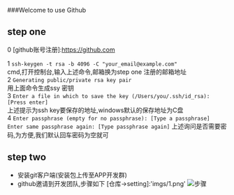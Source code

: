 ###Welcome to use Github
## step one
0  [github账号注册]:https://github.com

1 `ssh-keygen -t rsa -b 4096 -C "your_email@example.com"`  
  cmd,打开控制台,输入上述命令,邮箱换为step one 注册的邮箱地址<br/>
2 `Generating public/private rsa key pair`  
  用上面命令生成ssy 密钥  
3 `Enter a file in which to save the key (/Users/you/.ssh/id_rsa): [Press enter]`  
  上述提示为ssh key要保存的地址,windows默认的保存地址为C盘<br/>
4 `Enter passphrase (empty for no passphrase): [Type a passphrase]
   Enter same passphrase again: [Type passphrase again]`
 上述询问是否需要密码,为方便,我们默认回车密码为空就可


## step two

* 安装git客户端(安装包上传至APP开发群)
* github邀请到开发团队,步骤如下
[仓库->setting]:'imgs/1.png'
![步骤]("imgs/1.png")

